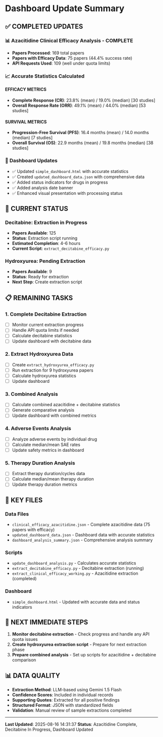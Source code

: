 # Dashboard Update Summary

## ✅ COMPLETED UPDATES

### 📊 **Azacitidine Clinical Efficacy Analysis - COMPLETE**
- **Papers Processed**: 169 total papers
- **Papers with Efficacy Data**: 75 papers (44.4% success rate)
- **API Requests Used**: 109 (well under quota limits)

### 📈 **Accurate Statistics Calculated**

#### **EFFICACY METRICS**
- **Complete Response (CR)**: 23.8% (mean) / 19.0% (median) [30 studies]
- **Overall Response Rate (ORR)**: 49.1% (mean) / 44.0% (median) [53 studies]

#### **SURVIVAL METRICS**
- **Progression-Free Survival (PFS)**: 16.4 months (mean) / 14.0 months (median) [7 studies]
- **Overall Survival (OS)**: 22.9 months (mean) / 19.8 months (median) [38 studies]

### 🎯 **Dashboard Updates**
- ✅ Updated `simple_dashboard.html` with accurate statistics
- ✅ Created `updated_dashboard_data.json` with comprehensive data
- ✅ Added status indicators for drugs in progress
- ✅ Added analysis date banner
- ✅ Enhanced visual presentation with processing status

## 🔄 **CURRENT STATUS**

### **Decitabine**: Extraction in Progress
- **Papers Available**: 125
- **Status**: Extraction script running
- **Estimated Completion**: 4-6 hours
- **Current Script**: `extract_decitabine_efficacy.py`

### **Hydroxyurea**: Pending Extraction
- **Papers Available**: 9
- **Status**: Ready for extraction
- **Next Step**: Create extraction script

## 📋 **REMAINING TASKS**

### **1. Complete Decitabine Extraction**
- [ ] Monitor current extraction progress
- [ ] Handle API quota limits if needed
- [ ] Calculate decitabine statistics
- [ ] Update dashboard with decitabine data

### **2. Extract Hydroxyurea Data**
- [ ] Create `extract_hydroxyurea_efficacy.py`
- [ ] Run extraction for 9 hydroxyurea papers
- [ ] Calculate hydroxyurea statistics
- [ ] Update dashboard

### **3. Combined Analysis**
- [ ] Calculate combined azacitidine + decitabine statistics
- [ ] Generate comparative analysis
- [ ] Update dashboard with combined metrics

### **4. Adverse Events Analysis**
- [ ] Analyze adverse events by individual drug
- [ ] Calculate median/mean SAE rates
- [ ] Update safety metrics in dashboard

### **5. Therapy Duration Analysis**
- [ ] Extract therapy duration/cycles data
- [ ] Calculate median/mean therapy duration
- [ ] Update therapy duration metrics

## 📁 **KEY FILES**

### **Data Files**
- `clinical_efficacy_azacitidine.json` - Complete azacitidine data (75 papers with efficacy)
- `updated_dashboard_data.json` - Dashboard data with accurate statistics
- `dashboard_analysis_summary.json` - Comprehensive analysis summary

### **Scripts**
- `update_dashboard_analysis.py` - Calculates accurate statistics
- `extract_decitabine_efficacy.py` - Decitabine extraction (running)
- `extract_clinical_efficacy_working.py` - Azacitidine extraction (completed)

### **Dashboard**
- `simple_dashboard.html` - Updated with accurate data and status indicators

## 🎯 **NEXT IMMEDIATE STEPS**

1. **Monitor decitabine extraction** - Check progress and handle any API quota issues
2. **Create hydroxyurea extraction script** - Prepare for next extraction phase
3. **Prepare combined analysis** - Set up scripts for azacitidine + decitabine comparison

## 📊 **DATA QUALITY**

- **Extraction Method**: LLM-based using Gemini 1.5 Flash
- **Confidence Scores**: Included in individual records
- **Supporting Quotes**: Extracted for all positive findings
- **Structured Format**: JSON with standardized fields
- **Validation**: Manual review of sample extractions completed

---

**Last Updated**: 2025-08-16 14:31:37
**Status**: Azacitidine Complete, Decitabine In Progress, Dashboard Updated

